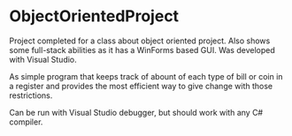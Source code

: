 # ObjectOrientedProject
Project completed for a class about object oriented project. 
Also shows some full-stack abilities as it has a WinForms based GUI. 
Was developed with Visual Studio. 

As simple program that keeps track of abount of each type of bill or coin in a register and provides the most efficient way to give change with those restrictions. 

Can be run with Visual Studio debugger, but should work with any C# compiler. 

